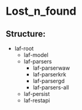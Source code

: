 # Lost_n_found
## Structure:
* laf-root
  * laf-model
  * laf-parsers
    * laf-parserwaw
    * laf-parserkrk
    * laf-parsergd
    * laf-parsers-all
  * laf-persist
  * laf-restapi
